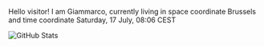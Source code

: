 Hello visitor! I am Giammarco, currently living in space coordinate Brussels and time coordinate Saturday, 17 July, 08:06 CEST

![GitHub Stats](https://github-readme-stats.vercel.app/api?username=grcasanova)
